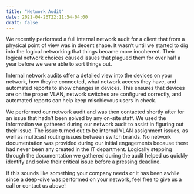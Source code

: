 ```yaml
---
title: "Network Audit"
date: 2021-04-26T22:11:54-04:00
draft: false
---
```


We recently performed a full internal network audit for a client that from a physical point of view was in decent shape. It wasn’t until we started to dig into the logical networking that things became more incoherent. Their logical network choices caused issues that plagued them for over half a year before we were able to sort things out.

Internal network audits offer a detailed view into the devices on your network, how they’re connected, what network access they have, and automated reports to show changes in devices. This ensures that devices are on the proper VLAN, network switches are configured correctly, and automated reports can help keep mischievous users in check.  

We performed our network audit and was then contacted shortly after for an issue that hadn’t been solved by any on-site staff. We used the information we gathered during our network audit to assist in figuring out their issue. The issue turned out to be internal VLAN assignment issues, as well as multicast routing issues between switch brands. No network documentation was provided during our initial engagements because there had never been any created in the IT department. Logically stepping through the documentation we gathered during the audit helped us quickly identify and solve their critical issue before a pressing deadline.

If this sounds like something your company needs or it has been awhile since a deep-dive was performed on your network, feel free to give us a call  or contact us above!

